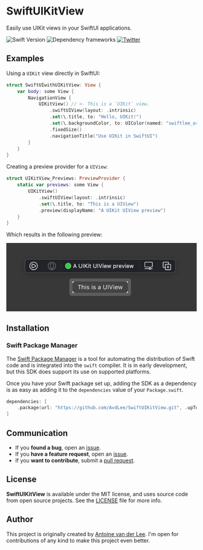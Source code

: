 # SwiftUIKitView
Easily use UIKit views in your SwiftUI applications.

![Swift Version](https://img.shields.io/badge/Swift-5.3-F16D39.svg?style=flat) ![Dependency frameworks](https://img.shields.io/badge/Supports-_Swift_Package_Manager-F16D39.svg?style=flat) [![Twitter](https://img.shields.io/badge/twitter-@Twannl-blue.svg?style=flat)](https://twitter.com/twannl)

## Examples

Using a `UIKit` view directly in SwiftUI:

```swift
struct SwiftUIwithUIKitView: View {
    var body: some View {
        NavigationView {
            UIKitView() // <- This is a `UIKit` view.
                .swiftUIView(layout: .intrinsic)
                .set(\.title, to: "Hello, UIKit!")
                .set(\.backgroundColor, to: UIColor(named: "swiftlee_orange"))
                .fixedSize()
                .navigationTitle("Use UIKit in SwiftUI")
        }
    }
}
```

Creating a preview provider for a `UIView`:

```swift
struct UIKitView_Previews: PreviewProvider {
    static var previews: some View {
        UIKitView()
            .swiftUIView(layout: .intrinsic)
            .set(\.title, to: "This is a UIView")
            .preview(displayName: "A UIKit UIView preview")
    }
}
```

Which results in the following preview:

![UIKit UIView Preview](Assets/uikit_uiview_preview.png)

## Installation

### Swift Package Manager

The [Swift Package Manager](https://swift.org/package-manager/) is a tool for automating the distribution of Swift code and is integrated into the `swift` compiler. It is in early development, but this SDK does support its use on supported platforms. 

Once you have your Swift package set up, adding the SDK as a dependency is as easy as adding it to the `dependencies` value of your `Package.swift`.

```swift
dependencies: [
    .package(url: "https://github.com/AvdLee/SwiftUIKitView.git", .upToNextMajor(from: "1.0.0"))
]
```

## Communication

- If you **found a bug**, open an [issue](https://github.com/AvdLee/SwiftUIKitView/issues).
- If you **have a feature request**, open an [issue](https://github.com/AvdLee/SwiftUIKitView/issues).
- If you **want to contribute**, submit a [pull request](https://github.com/AvdLee/SwiftUIKitView/pulls).


## License

**SwiftUIKitView** is available under the MIT license, and uses source code from open source projects. See the [LICENSE](https://github.com/AvdLee/SwiftUIKitView/blob/main/LICENSE) file for more info.

## Author

This project is originally created by [Antoine van der Lee](https://www.twitter.com/twannl). I'm open for contributions of any kind to make this project even better.
